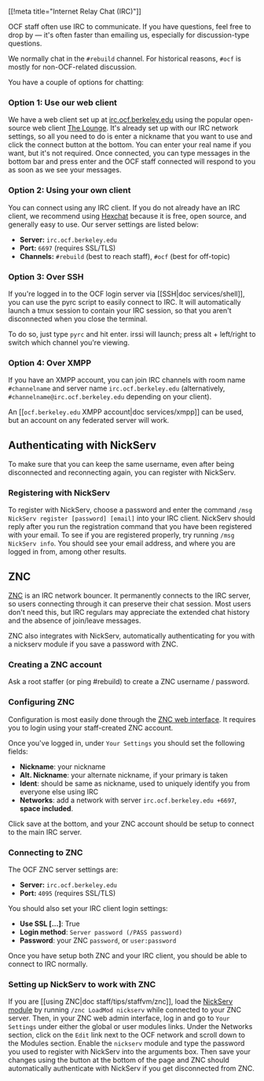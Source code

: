 [[!meta title="Internet Relay Chat (IRC)"]]


OCF staff often use IRC to communicate. If you have questions, feel free to
drop by &mdash; it's often faster than emailing us, especially for
discussion-type questions.

We normally chat in the `#rebuild` channel. For historical reasons, `#ocf` is
mostly for non-OCF-related discussion.

You have a couple of options for chatting:

### Option 1: Use our web client

We have a web client set up at [irc.ocf.berkeley.edu][webirc] using the popular
open-source web client [The Lounge][thelounge]. It's already set up with our
IRC network settings, so all you need to do is enter a nickname that you want
to use and click the connect button at the bottom. You can enter your real name
if you want, but it's not required. Once connected, you can type messages in
the bottom bar and press enter and the OCF staff connected will respond to you
as soon as we see your messages.

### Option 2: Using your own client

You can connect using any IRC client. If you do not already have an IRC client,
we recommend using [Hexchat][hexchat] because it is free, open source, and
generally easy to use. Our server settings are listed below:

* **Server:** `irc.ocf.berkeley.edu`
* **Port:** `6697` (requires SSL/TLS)
* **Channels:** `#rebuild` (best to reach staff), `#ocf` (best for off-topic)

### Option 3: Over SSH

If you're logged in to the OCF login server via [[SSH|doc services/shell]], you
can use the pyrc script to easily connect to IRC. It will automatically launch
a tmux session to contain your IRC session, so that you aren't disconnected
when you close the terminal.

To do so, just type `pyrc` and hit enter. irssi will launch; press alt +
left/right to switch which channel you're viewing.

### Option 4: Over XMPP

If you have an XMPP account, you can join IRC channels with room name
`#channelname` and server name `irc.ocf.berkeley.edu` (alternatively,
`#channelname@irc.ocf.berkeley.edu` depending on your client).

An [[`ocf.berkeley.edu` XMPP account|doc services/xmpp]] can be used, but an
account on any federated server will work.

## Authenticating with NickServ

To make sure that you can keep the same username, even after being disconnected
and reconnecting again, you can register with NickServ.

### Registering with NickServ

To register with NickServ, choose a password and enter the command `/msg
NickServ register [password] [email]` into your IRC client. NickServ should
reply after you run the registration command that you have been registered with
your email. To see if you are registered properly, try running `/msg NickServ
info`. You should see your email address, and where you are logged in from,
among other results.

## ZNC

[ZNC][znc] is an IRC network bouncer. It permanently connects to the IRC
server, so users connecting through it can preserve their chat session. Most
users don't need this, but IRC regulars may appreciate the extended chat
history and the absence of join/leave messages.

ZNC also integrates with NickServ, automatically authenticating for you with
a nickserv module if you save a password with ZNC.

### Creating a ZNC account

Ask a root staffer (or ping #rebuild) to create a ZNC username / password.

### Configuring ZNC

Configuration is most easily done through the [ZNC web interface][webznc]. It
requires you to login using your staff-created ZNC account.

Once you've logged in, under `Your Settings` you should set the following
fields:
* **Nickname**: your nickname
* **Alt. Nickname**: your alternate nickname, if your primary is taken
* **Ident**: should be same as nickname, used to uniquely identify you from
  everyone else using IRC
* **Networks**: add a network with server `irc.ocf.berkeley.edu +6697`,
  **space included**.

Click save at the bottom, and your ZNC account should be setup to connect to
the main IRC server.

### Connecting to ZNC

The OCF ZNC server settings are:

* **Server:** `irc.ocf.berkeley.edu`
* **Port:** `4095` (requires SSL/TLS)

You should also set your IRC client login settings:
* **Use SSL [...]**: True
* **Login method**: `Server password (/PASS password)`
* **Password**: your ZNC `password`, or `user:password`

Once you have setup both ZNC and your IRC client, you should be able to
connect to IRC normally.

### Setting up NickServ to work with ZNC

If you are [[using ZNC|doc staff/tips/staffvm/znc]], load the [NickServ
module][nickserv] by running `/znc LoadMod nickserv` while connected to your
ZNC server. Then, in your ZNC web admin interface, log in and go to `Your
Settings` under either the global or user modules links. Under the Networks
section, click on the `Edit` link next to the OCF network and scroll down to
the Modules section. Enable the `nickserv` module and type the password you
used to register with NickServ into the arguments box. Then save your changes
using the button at the bottom of the page and ZNC should automatically
authenticate with NickServ if you get disconnected from ZNC.

[znc]: https://wiki.znc.in/ZNC
[webznc]: https://irc.ocf.berkeley.edu:4095
[webirc]: https://irc.ocf.berkeley.edu
[thelounge]: https://thelounge.github.io
[hexchat]: https://hexchat.github.io
[nickserv]: https://wiki.znc.in/Nickserv
